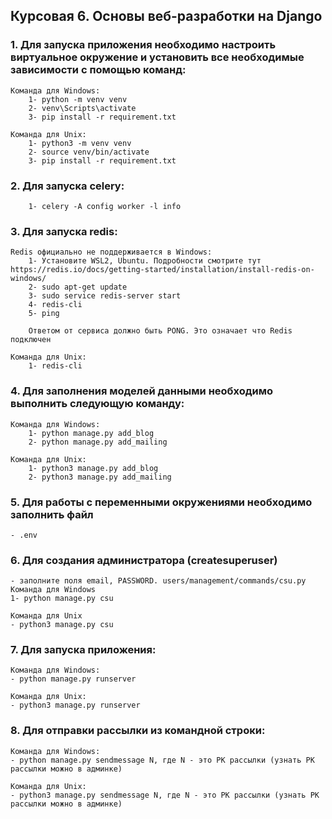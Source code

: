 ## Курсовая 6. Основы веб-разработки на Django

### 1. Для запуска приложения необходимо настроить виртуальное окружение и установить все необходимые зависимости с помощью команд:
    Команда для Windows:
        1- python -m venv venv
        2- venv\Scripts\activate
        3- pip install -r requirement.txt

    Команда для Unix:
        1- python3 -m venv venv
        2- source venv/bin/activate 
        3- pip install -r requirement.txt

### 2. Для запуска celery:
        1- celery -A config worker -l info  

### 3. Для запуска redis:
    Redis официально не поддерживается в Windows: 
        1- Установите WSL2, Ubuntu. Подробности смотрите тут https://redis.io/docs/getting-started/installation/install-redis-on-windows/
        2- sudo apt-get update
        3- sudo service redis-server start
        4- redis-cli
        5- ping
        
        Ответом от сервиса должно быть PONG. Это означает что Redis подключен

    Команда для Unix:
        1- redis-cli

### 4. Для заполнения моделей данными необходимо выполнить следующую команду: 
    Команда для Windows:
        1- python manage.py add_blog
        2- python manage.py add_mailing

    Команда для Unix:
        1- python3 manage.py add_blog
        2- python3 manage.py add_mailing

### 5. Для работы с переменными окружениями необходимо заполнить файл
    - .env

### 6. Для создания администратора (createsuperuser)
    - заполните поля email, PASSWORD. users/management/commands/csu.py
    Команда для Windows
    1- python manage.py csu

    Команда для Unix
    - python3 manage.py csu
### 7. Для запуска приложения: 
    Команда для Windows:
    - python manage.py runserver

    Команда для Unix:
    - python3 manage.py runserver

### 8. Для отправки рассылки из командной строки: 
    Команда для Windows:
    - python manage.py sendmessage N, где N - это PK рассылки (узнать PK рассылки можно в админке)

    Команда для Unix:    
    - python3 manage.py sendmessage N, где N - это PK рассылки (узнать PK рассылки можно в админке)